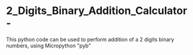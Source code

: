 # 2_Digits_Binary_Addition_Calculator-
This python code can be used to perform addition of a 2 digits binary numbers, using Micropython "pyb"
